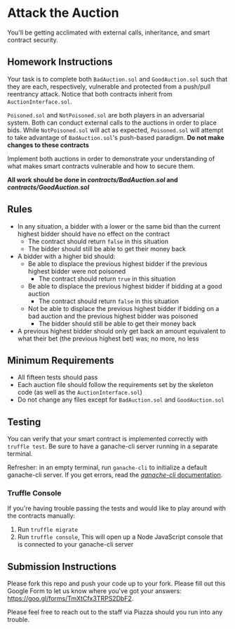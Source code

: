 # Attack the Auction
You'll be getting acclimated with external calls, inheritance, and smart contract security.

## Homework Instructions
Your task is to complete both `BadAuction.sol` and `GoodAuction.sol` such that they are each, respectively, vulnerable and protected from a push/pull reentrancy attack. Notice that both contracts inherit from `AuctionInterface.sol`.

`Poisoned.sol` and `NotPoisoned.sol` are both players in an adversarial system. Both can conduct external calls to the auctions in order to place bids. While `NotPoisoned.sol` will act as expected, `Poisoned.sol` will attempt to take advantage of `BadAuction.sol`'s push-based paradigm. **Do not make changes to these contracts**

Implement both auctions in order to demonstrate your understanding of what makes smart contracts vulnerable and how to secure them.

**All work should be done in _contracts/BadAuction.sol_ and _contracts/GoodAuction.sol_**

## Rules
* In any situation, a bidder with a lower or the same bid than the current highest bidder should have no effect on the contract
	* The contract should return `false` in this situation
	* The bidder should still be able to get their money back
* A bidder with a higher bid should:
	* Be able to displace the previous highest bidder if the previous highest bidder were not poisoned
		* The contract should return `true` in this situation
	* Be able to displace the previous highest bidder if bidding at a good auction
		* The contract should return `false` in this situation
	* Not be able to displace the previous highest bidder if bidding on a bad auction and the previous highest bidder was poisoned
		* The bidder should still be able to get their money back
* A previous highest bidder should only get back an amount equivalent to what their bet (the previous highest bet) was; no more, no less

## Minimum Requirements
* All fifteen tests should pass
* Each auction file should follow the requirements set by the skeleton code (as well as the `AuctionInterface.sol`)
* Do not change any files except for `BadAuction.sol` and `GoodAuction.sol`

## Testing 
You can verify that your smart contract is implemented correctly with `truffle test`. Be sure to have a ganache-cli server running in a separate terminal.

Refresher: in an empty terminal, run `ganache-cli` to initialize a default ganache-cli server. If you get errors, read the [_ganache-cli_ documentation](https://github.com/trufflesuite/ganache-cli).

### Truffle Console
If you're having trouble passing the tests and would like to play around with the contracts manually:
1. Run `truffle migrate`
2. Run `truffle console`, This will open up a Node JavaScript console that is connected to your ganache-cli server

## Submission Instructions
Please fork this repo and push your code up to your fork. Please fill out this Google Form to let us know where you've got your answers: https://goo.gl/forms/TmXtCfx3TRPS2DbF2.

Please feel free to reach out to the staff via Piazza should you run into any trouble.
